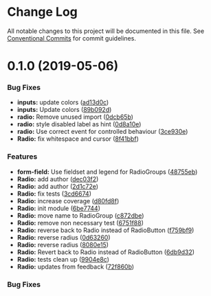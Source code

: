 # Change Log

All notable changes to this project will be documented in this file.
See [Conventional Commits](https://conventionalcommits.org) for commit guidelines.

# 0.1.0 (2019-05-06)


### Bug Fixes

* **inputs:** update colors ([ad13d0c](https://ghe.megaleo.com/design/canvas-kit-react/tree/master/modules/canvas-kit-react-radio/commits/ad13d0c))
* **inputs:** Update colors ([89b092d](https://ghe.megaleo.com/design/canvas-kit-react/tree/master/modules/canvas-kit-react-radio/commits/89b092d))
* **radio:** Remove unused import ([0dcb65b](https://ghe.megaleo.com/design/canvas-kit-react/tree/master/modules/canvas-kit-react-radio/commits/0dcb65b))
* **radio:** style disabled label as hint ([0d8a10e](https://ghe.megaleo.com/design/canvas-kit-react/tree/master/modules/canvas-kit-react-radio/commits/0d8a10e))
* **radio:** Use correct event for controlled behaviour ([3ce930e](https://ghe.megaleo.com/design/canvas-kit-react/tree/master/modules/canvas-kit-react-radio/commits/3ce930e))
* **Radio:** fix whitespace and cursor ([8f41bbf](https://ghe.megaleo.com/design/canvas-kit-react/tree/master/modules/canvas-kit-react-radio/commits/8f41bbf))


### Features

* **form-field:** Use fieldset and legend for RadioGroups ([48755eb](https://ghe.megaleo.com/design/canvas-kit-react/tree/master/modules/canvas-kit-react-radio/commits/48755eb))
* **Radio:** add author ([dec03f2](https://ghe.megaleo.com/design/canvas-kit-react/tree/master/modules/canvas-kit-react-radio/commits/dec03f2))
* **Radio:** add author ([2d1c72e](https://ghe.megaleo.com/design/canvas-kit-react/tree/master/modules/canvas-kit-react-radio/commits/2d1c72e))
* **Radio:** fix tests ([3cd6674](https://ghe.megaleo.com/design/canvas-kit-react/tree/master/modules/canvas-kit-react-radio/commits/3cd6674))
* **Radio:** increase coverage ([d80fd8f](https://ghe.megaleo.com/design/canvas-kit-react/tree/master/modules/canvas-kit-react-radio/commits/d80fd8f))
* **Radio:** init module ([6be7744](https://ghe.megaleo.com/design/canvas-kit-react/tree/master/modules/canvas-kit-react-radio/commits/6be7744))
* **Radio:** move name to RadioGroup ([c872dbe](https://ghe.megaleo.com/design/canvas-kit-react/tree/master/modules/canvas-kit-react-radio/commits/c872dbe))
* **Radio:** remove non necessary test ([6751f88](https://ghe.megaleo.com/design/canvas-kit-react/tree/master/modules/canvas-kit-react-radio/commits/6751f88))
* **Radio:** reverse back to Radio instead of RadioButton ([f759bf9](https://ghe.megaleo.com/design/canvas-kit-react/tree/master/modules/canvas-kit-react-radio/commits/f759bf9))
* **Radio:** reverse radius ([0d63260](https://ghe.megaleo.com/design/canvas-kit-react/tree/master/modules/canvas-kit-react-radio/commits/0d63260))
* **Radio:** reverse radius ([8080e15](https://ghe.megaleo.com/design/canvas-kit-react/tree/master/modules/canvas-kit-react-radio/commits/8080e15))
* **Radio:** Revert back to Radio instead of RadioButton ([6db9d32](https://ghe.megaleo.com/design/canvas-kit-react/tree/master/modules/canvas-kit-react-radio/commits/6db9d32))
* **Radio:** tests clean up ([9904e8c](https://ghe.megaleo.com/design/canvas-kit-react/tree/master/modules/canvas-kit-react-radio/commits/9904e8c))
* **Radio:** updates from feedback ([72f860b](https://ghe.megaleo.com/design/canvas-kit-react/tree/master/modules/canvas-kit-react-radio/commits/72f860b))





### Bug Fixes
